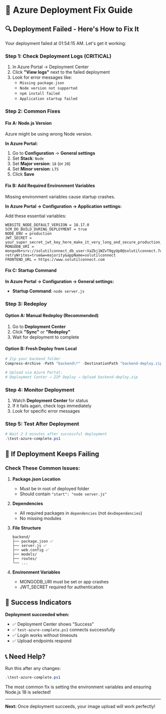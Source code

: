 # 🚀 Azure Deployment Fix Guide

## 🔍 Deployment Failed - Here's How to Fix It

Your deployment failed at 01:54:15 AM. Let's get it working:

### **Step 1: Check Deployment Logs (CRITICAL)**
1. In Azure Portal → Deployment Center
2. Click **"View logs"** next to the failed deployment
3. Look for error messages like:
   - `Missing package.json`
   - `Node version not supported`
   - `npm install failed`
   - `Application startup failed`

### **Step 2: Common Fixes**

#### **Fix A: Node.js Version**
Azure might be using wrong Node version.

**In Azure Portal:**
1. Go to **Configuration** → **General settings**
2. Set **Stack**: `Node`  
3. Set **Major version**: `18` (or `20`)
4. Set **Minor version**: `LTS`
5. Click **Save**

#### **Fix B: Add Required Environment Variables**
Missing environment variables cause startup crashes.

**In Azure Portal → Configuration → Application settings:**

Add these essential variables:
```
WEBSITE_NODE_DEFAULT_VERSION = 18.17.0
SCM_DO_BUILD_DURING_DEPLOYMENT = true
NODE_ENV = production
JWT_SECRET = your_super_secret_jwt_key_here_make_it_very_long_and_secure_production_key_123456789
MONGODB_URI = mongodb+srv://solutilconnect_db_user:VaZbj1WZvT0gyUp0@solutilconnect.7o4tjqy.mongodb.net/?retryWrites=true&w=majority&appName=solutilconnect
FRONTEND_URL = https://www.solutilconnect.com
```

#### **Fix C: Startup Command**
**In Azure Portal → Configuration → General settings:**
- **Startup Command**: `node server.js`

### **Step 3: Redeploy**

#### **Option A: Manual Redeploy (Recommended)**
1. Go to **Deployment Center**
2. Click **"Sync"** or **"Redeploy"**
3. Wait for deployment to complete

#### **Option B: Fresh Deploy from Local**
```powershell
# Zip your backend folder
Compress-Archive -Path "backend\*" -DestinationPath "backend-deploy.zip" -Force

# Upload via Azure Portal:
# Deployment Center → ZIP Deploy → Upload backend-deploy.zip
```

### **Step 4: Monitor Deployment**
1. Watch **Deployment Center** for status
2. If it fails again, check logs immediately
3. Look for specific error messages

### **Step 5: Test After Deployment**
```powershell
# Wait 2-3 minutes after successful deployment
.\test-azure-complete.ps1
```

## 🚨 If Deployment Keeps Failing

### **Check These Common Issues:**

1. **Package.json Location**
   - Must be in root of deployed folder
   - Should contain `"start": "node server.js"`

2. **Dependencies**
   - All required packages in `dependencies` (not `devDependencies`)
   - No missing modules

3. **File Structure**
   ```
   backend/
   ├── package.json ✅
   ├── server.js ✅
   ├── web.config ✅
   ├── models/
   ├── routes/
   └── ...
   ```

4. **Environment Variables**
   - MONGODB_URI must be set or app crashes
   - JWT_SECRET required for authentication

## 🎯 Success Indicators

**Deployment succeeded when:**
- ✅ Deployment Center shows "Success"
- ✅ `test-azure-complete.ps1` connects successfully
- ✅ Login works without timeouts
- ✅ Upload endpoints respond

## 📞 Need Help?

Run this after any changes:
```powershell
.\test-azure-complete.ps1
```

The most common fix is setting the environment variables and ensuring Node.js 18 is selected!

---

**Next:** Once deployment succeeds, your image upload will work perfectly!